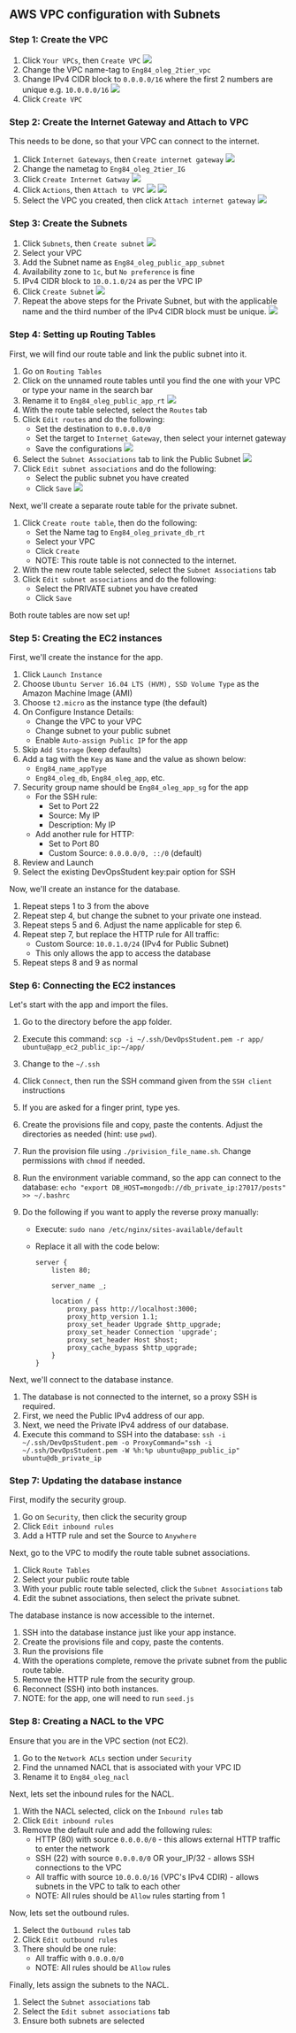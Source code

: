 ## AWS VPC configuration with Subnets

### Step 1: Create the VPC

1. Click `Your VPCs`, then `Create VPC`
   ![](./subnets/CreateVPC.png)
2. Change the VPC name-tag to `Eng84_oleg_2tier_vpc`
3. Change IPv4 CIDR block to `0.0.0.0/16` where the first 2 numbers are unique e.g. `10.0.0.0/16`
   ![](./subnets/vpcSettings.png)
4. Click `Create VPC`

### Step 2: Create the Internet Gateway and Attach to VPC

This needs to be done, so that your VPC can connect to the internet.

1. Click `Internet Gateways`, then `Create internet gateway`
   ![](./subnets/CreateInternetGateway.png)
2. Change the nametag to `Eng84_oleg_2tier_IG`
3. Click `Create Internet Gatway`
   ![](./subnets/InternetGatewaySettings.png)
4. Click `Actions`, then `Attach to VPC`
   ![](./subnets/AttachToVPC.png)
   ![](./subnets/AttachToVPCfromPanel.png)
5. Select the VPC you created, then click `Attach internet gateway`
   ![](./subnets/SelectYourVPC.png)

### Step 3: Create the Subnets

1. Click `Subnets`, then `Create subnet`
   ![](./subnets/CreateSubnet.png)
2. Select your VPC
3. Add the Subnet name as `Eng84_oleg_public_app_subnet`
4. Availability zone to `1c`, but `No preference` is fine
5. IPv4 CIDR block to `10.0.1.0/24` as per the VPC IP
6. Click `Create Subnet`
   ![](./subnets/AppSubnetSettings.png)
7. Repeat the above steps for the Private Subnet, but with the applicable name and the third number of the IPv4 CIDR block must be unique.
   ![](./subnets/DBSubnetSettings.png)

### Step 4: Setting up Routing Tables

First, we will find our route table and link the public subnet into it.

1. Go on `Routing Tables`
2. Click on the unnamed route tables until you find the one with your VPC or type your name in the search bar
3. Rename it to `Eng84_oleg_public_app_rt`
   ![](./subnets/RenameAppRT.png)
4. With the route table selected, select the `Routes` tab
5. Click `Edit routes` and do the following:
   - Set the destination to `0.0.0.0/0`
   - Set the target to `Internet Gateway`, then select your internet gateway
   - Save the configurations
     ![](./subnets/EditRoutes.png)
6. Select the `Subnet Associations` tab to link the Public Subnet
   ![](./subnets/SubnetAssociations.png)
7. Click `Edit subnet associations` and do the following:
   - Select the public subnet you have created
   - Click `Save`
     ![](./subnets/SelectPublicSubnet.png)

Next, we'll create a separate route table for the private subnet.

1. Click `Create route table`, then do the following:
   - Set the Name tag to `Eng84_oleg_private_db_rt`
   - Select your VPC
   - Click `Create`
   - NOTE: This route table is not connected to the internet.
2. With the new route table selected, select the `Subnet Associations` tab
3. Click `Edit subnet associations` and do the following:
   - Select the PRIVATE subnet you have created
   - Click `Save`

Both route tables are now set up!

### Step 5: Creating the EC2 instances

First, we'll create the instance for the app.

1. Click `Launch Instance`
2. Choose `Ubuntu Server 16.04 LTS (HVM), SSD Volume Type` as the Amazon Machine Image (AMI)
3. Choose `t2.micro` as the instance type (the default)
4. On Configure Instance Details:
   - Change the VPC to your VPC
   - Change subnet to your public subnet
   - Enable `Auto-assign Public IP` for the app
5. Skip `Add Storage` (keep defaults)
6. Add a tag with the `Key` as `Name` and the value as shown below:
   - `Eng84_name_appType`
   - `Eng84_oleg_db`, `Eng84_oleg_app`, etc.
7. Security group name should be `Eng84_oleg_app_sg` for the app
   - For the SSH rule:
     - Set to Port 22
     - Source: My IP
     - Description: My IP
   - Add another rule for HTTP:
     - Set to Port 80
     - Custom Source: `0.0.0.0/0, ::/0` (default)
8. Review and Launch
9. Select the existing DevOpsStudent key:pair option for SSH

Now, we'll create an instance for the database.

1. Repeat steps 1 to 3 from the above
2. Repeat step 4, but change the subnet to your private one instead.
3. Repeat steps 5 and 6. Adjust the name applicable for step 6.
4. Repeat step 7, but replace the HTTP rule for All traffic:
   - Custom Source: `10.0.1.0/24` (IPv4 for Public Subnet)
   - This only allows the app to access the database
5. Repeat steps 8 and 9 as normal

### Step 6: Connecting the EC2 instances

Let's start with the app and import the files.

1. Go to the directory before the app folder.
2. Execute this command: `scp -i ~/.ssh/DevOpsStudent.pem -r app/ ubuntu@app_ec2_public_ip:~/app/`
3. Change to the `~/.ssh`
4. Click `Connect`, then run the SSH command given from the `SSH client` instructions
5. If you are asked for a finger print, type yes.
6. Create the provisions file and copy, paste the contents. Adjust the directories as needed (hint: use `pwd`).
7. Run the provision file using `./privision_file_name.sh`. Change permissions with `chmod` if needed.
8. Run the environment variable command, so the app can connect to the database: `echo "export DB_HOST=mongodb://db_private_ip:27017/posts" >> ~/.bashrc`
9. Do the following if you want to apply the reverse proxy manually:

   - Execute: `sudo nano /etc/nginx/sites-available/default`
   - Replace it all with the code below:

     ```
     server {
         listen 80;

         server_name _;

         location / {
             proxy_pass http://localhost:3000;
             proxy_http_version 1.1;
             proxy_set_header Upgrade $http_upgrade;
             proxy_set_header Connection 'upgrade';
             proxy_set_header Host $host;
             proxy_cache_bypass $http_upgrade;
         }
     }
     ```

Next, we'll connect to the database instance.

1. The database is not connected to the internet, so a proxy SSH is required.
2. First, we need the Public IPv4 address of our app.
3. Next, we need the Private IPv4 address of our database.
4. Execute this command to SSH into the database: `ssh -i ~/.ssh/DevOpsStudent.pem -o ProxyCommand="ssh -i ~/.ssh/DevOpsStudent.pem -W %h:%p ubuntu@app_public_ip" ubuntu@db_private_ip`

### Step 7: Updating the database instance

First, modify the security group.

1. Go on `Security`, then click the security group
2. Click `Edit inbound rules`
3. Add a HTTP rule and set the Source to `Anywhere`

Next, go to the VPC to modify the route table subnet associations.

1. Click `Route Tables`
2. Select your public route table
3. With your public route table selected, click the `Subnet Associations` tab
4. Edit the subnet associations, then select the private subnet.

The database instance is now accessible to the internet.

1. SSH into the database instance just like your app instance.
2. Create the provisions file and copy, paste the contents.
3. Run the provisions file
4. With the operations complete, remove the private subnet from the public route table.
5. Remove the HTTP rule from the security group.
6. Reconnect (SSH) into both instances.
7. NOTE: for the app, one will need to run `seed.js`

### Step 8: Creating a NACL to the VPC

Ensure that you are in the VPC section (not EC2).

1. Go to the `Network ACLs` section under `Security`
2. Find the unnamed NACL that is associated with your VPC ID
3. Rename it to `Eng84_oleg_nacl`

Next, lets set the inbound rules for the NACL.

1. With the NACL selected, click on the `Inbound rules` tab
2. Click `Edit inbound rules`
3. Remove the default rule and add the following rules:
   - HTTP (80) with source `0.0.0.0/0` - this allows external HTTP traffic to enter the network
   - SSH (22) with source `0.0.0.0/0` OR your_IP/32 - allows SSH connections to the VPC
   - All traffic with source `10.0.0.0/16` (VPC's IPv4 CDIR) - allows subnets in the VPC to talk to each other
   - NOTE: All rules should be `Allow` rules starting from 1

Now, lets set the outbound rules.

1. Select the `Outbound rules` tab
2. Click `Edit outbound rules`
3. There should be one rule:
   - All traffic with `0.0.0.0/0`
   - NOTE: All rules should be `Allow` rules

Finally, lets assign the subnets to the NACL.

1. Select the `Subnet associations` tab
2. Select the `Edit subnet associations` tab
3. Ensure both subnets are selected
